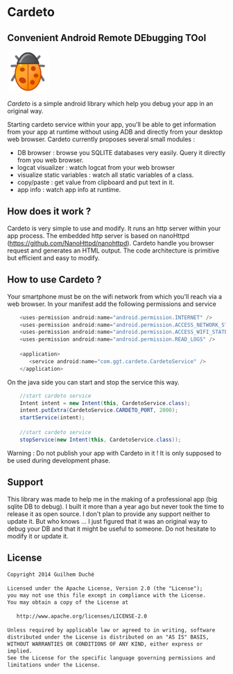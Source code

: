 Cardeto
============
## Convenient Android Remote DEbugging TOol

![Logo](logo/logo.png)

*Cardeto* is a simple android library which help you debug your app in an original way.

Starting cardeto service within your app, you'll be able to get information from your app at runtime without using ADB and directly from your desktop web browser.
Cardeto currently proposes several small modules :
- DB browser : browse you SQLITE databases very easily. Query it directly from you web browser.
- logcat visualizer : watch logcat from your web browser
- visualize static variables : watch all static variables of a class.
- copy/paste : get value from clipboard and put text in it.
- app info : watch app info at runtime.

## How does it work ?
Cardeto is very simple to use and modify. It runs an http server within your app process.
The embedded http server is based on nanoHttpd (https://github.com/NanoHttpd/nanohttpd).
Cardeto handle you browser request and generates an HTML output.
The code architecture is primitive but efficient and easy to modify.

## How to use Cardeto ?

Your smartphone must be on the wifi network from which you'll reach via a web browser.
In your manifest add the following permissions and service

```java
    <uses-permission android:name="android.permission.INTERNET" />
    <uses-permission android:name="android.permission.ACCESS_NETWORK_STATE" />
    <uses-permission android:name="android.permission.ACCESS_WIFI_STATE" />
    <uses-permission android:name="android.permission.READ_LOGS" />

    <application>
       <service android:name="com.ggt.cardeto.CardetoService" />
    </application>
```

On the java side you can start and stop the service this way.

```java
    //start cardeto service
    Intent intent = new Intent(this, CardetoService.class);
    intent.putExtra(CardetoService.CARDETO_PORT, 2000);
    startService(intent);

    //start cardeto service
    stopService(new Intent(this, CardetoService.class));
```

Warning : Do not publish your app with Cardeto in it !
It is only supposed to be used during development phase.

## Support
This library was made to help me in the making of a professional app (big sqlite DB to debug).
I built it more than a year ago but never took the time to release it as open source.
I don't  plan to provide any support neither to update it. But who knows ...
I just figured that it was an original way to debug your DB and that it might be useful to someone.
Do not hesitate to modify it or update it.

License
-------

    Copyright 2014 Guilhem Duché

    Licensed under the Apache License, Version 2.0 (the "License");
    you may not use this file except in compliance with the License.
    You may obtain a copy of the License at

       http://www.apache.org/licenses/LICENSE-2.0

    Unless required by applicable law or agreed to in writing, software
    distributed under the License is distributed on an "AS IS" BASIS,
    WITHOUT WARRANTIES OR CONDITIONS OF ANY KIND, either express or implied.
    See the License for the specific language governing permissions and
    limitations under the License.



 [1]: https://github.com/guiguito
 [2]: https://github.com/NanoHttpd/nanohttpd
